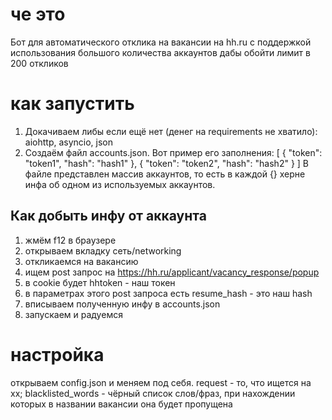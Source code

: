 # че это
Бот для автоматического отклика на вакансии на hh.ru с поддержкой использования большого количества аккаунтов дабы обойти лимит в 200 откликов
# как запустить
1. Докачиваем либы если ещё нет (денег на requirements не хватило): aiohttp, asyncio, json
2. Создаём файл accounts.json. Вот пример его заполнения:
[
    {
        "token": "token1",
        "hash": "hash1"
    },
    {
        "token": "token2",
        "hash": "hash2"
    }
]
В файле представлен массив аккаунтов, то есть в каждой {} херне инфа об одном из используемых аккаунтов.
## Как добыть инфу от аккаунта
1. жмём f12 в браузере
2. открываем вкладку сеть/networking
3. откликаемся на вакансию
4. ищем post запрос на https://hh.ru/applicant/vacancy_response/popup
5. в cookie будет hhtoken - наш токен
6. в параметрах этого post запроса есть resume_hash - это наш hash
7. вписываем полученную инфу в accounts.json
8. запускаем и радуемся

# настройка
открываем config.json и меняем под себя. request - то, что ищется на хх; blacklisted_words - чёрный список слов/фраз, при нахождении которых в названии вакансии она будет пропущена
